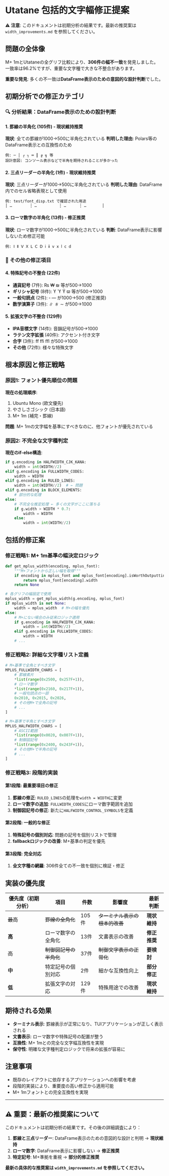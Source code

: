 # Utatane 包括的文字幅修正提案

⚠️ **注意**: このドキュメントは初期分析の結果です。最新の推奨案は `width_improvements.md` を参照してください。

## 問題の全体像

M+ 1mとUtataneの全グリフ比較により、**306件の幅不一致**を発見しました。
一致率は96.2%ですが、重要な文字種で大きな不整合があります。

**重要な発見**: 多くの不一致は**DataFrame表示のための意図的な設計判断**でした。

## 初期分析での修正カテゴリ

### 🔍 分析結果：DataFrame表示のための設計判断

#### 1. 罫線の半角化 (105件) - **現状維持推奨**
**現状**: 全ての罫線が1000→500に半角化されている
**判明した理由**: Polars等のDataFrame表示との互換性のため
```
例: ─ │ ┌ ┐ ═ ║ ╔ ╗ 等
設計意図: コンソール表示などで半角を期待されることが多かった
```

#### 2. 三点リーダーの半角化 (1件) - **現状維持推奨**
**現状**: 三点リーダーが1000→500に半角化されている
**判明した理由**: DataFrame内でのセル省略表現として使用
```
例: test/font_disp.txt で確認された用途
│ …        ┆ …          ┆ …      ┆ …       │
```

#### 3. ローマ数字の半角化 (13件) - **修正推奨**
**現状**: ローマ数字が1000→500に半角化されている
**判断**: DataFrame表示に影響しないため修正可能
```
例: Ⅰ Ⅱ Ⅴ Ⅹ Ⅼ Ⅽ Ⅾ ⅰ ⅱ ⅴ ⅹ ⅼ ⅽ ⅾ
```

### 🔧 その他の修正項目

#### 4. 特殊記号の不整合 (22件)
- **通貨記号** (7件): ₨ ₩ ₪ 等が500→1000
- **ギリシャ記号** (8件): ϒ ϓ ϔ ϖ 等が500→1000
- **一般句読点** (2件): ‐ ― が1000→500 (修正推奨)
- **数学演算子** (3件): ∥ ∦ ∼ が500→1000

#### 5. 拡張文字の不整合 (129件)
- **IPA音標文字** (14件): 音韻記号が500→1000
- **ラテン文字拡張** (40件): アクセント付き文字
- **合字** (3件): ﬀ ﬃ ﬄ が500→1000
- **その他** (72件): 様々な特殊文字

## 根本原因と修正戦略

### 原因1: フォント優先順位の問題
**現在の処理順序**:
1. Ubuntu Mono (欧文優先)
2. やさしさゴシック (日本語)
3. M+ 1m (補完・罫線)

**問題**: M+ 1mの文字幅を基準にすべきなのに、他フォントが優先されている

### 原因2: 不完全な文字種判定
**現在のif-else構造**:
```python
if g.encoding in HALFWIDTH_CJK_KANA:
    width = int(WIDTH//2)
elif g.encoding in FULLWIDTH_CODES:
    width = WIDTH
elif g.encoding in RULED_LINES:
    width = int(WIDTH//2)  # ← 問題
elif g.encoding in BLOCK_ELEMENTS:
    # 部分的な処理
else:
    # 不完全な推定処理 ← 多くの文字がここに落ちる
    if g.width > WIDTH * 0.7:
        width = WIDTH
    else:
        width = int(WIDTH//2)
```

## 包括的修正案

### 修正戦略1: M+ 1m基準の幅決定ロジック

```python
def get_mplus_width(encoding, mplus_font):
    """M+フォントから正しい幅を取得"""
    if encoding in mplus_font and mplus_font[encoding].isWorthOutputting:
        return mplus_font[encoding].width
    return None

# 各グリフの幅設定で使用
mplus_width = get_mplus_width(g.encoding, mplus_font)
if mplus_width is not None:
    width = mplus_width  # M+の幅を優先
else:
    # M+にない場合のみ従来ロジック適用
    if g.encoding in HALFWIDTH_CJK_KANA:
        width = int(WIDTH//2)
    elif g.encoding in FULLWIDTH_CODES:
        width = WIDTH
    # ...
```

### 修正戦略2: 詳細な文字種リスト定義

```python
# M+基準で全角とすべき文字
MPLUS_FULLWIDTH_CHARS = [
    # 罫線素片
    *list(range(0x2500, 0x257F+1)),
    # ローマ数字
    *list(range(0x2160, 0x217F+1)),
    # 一般句読点の一部
    0x2010, 0x2015, 0x2026,
    # その他M+で全角の記号
    # ...
]

# M+基準で半角とすべき文字
MPLUS_HALFWIDTH_CHARS = [
    # ASCII範囲
    *list(range(0x0020, 0x007F+1)),
    # 制御図記号
    *list(range(0x2400, 0x243F+1)),
    # その他M+で半角の記号
    # ...
]
```

### 修正戦略3: 段階的実装

#### 第1段階: 最重要項目の修正
1. **罫線の修正**: `RULED_LINES`の処理を`width = WIDTH`に変更
2. **ローマ数字の追加**: `FULLWIDTH_CODES`にローマ数字範囲を追加
3. **制御図記号の修正**: 新たに`HALFWIDTH_CONTROL_SYMBOLS`を定義

#### 第2段階: 一般的な修正
1. **特殊記号の個別対応**: 問題の記号を個別リストで管理
2. **fallbackロジックの改善**: M+基準の判定を優先

#### 第3段階: 完全対応
1. **全文字種の網羅**: 306件全ての不一致を個別に検証・修正

## 実装の優先度

| 優先度（初期分析） | 項目 | 件数 | 影響度 | 最新判断 |
|--------|------|------|--------|----------|
| ~~最高~~ | ~~罫線の全角化~~ | 105件 | ~~ターミナル表示の根本的改善~~ | **現状維持** |
| **高** | ローマ数字の全角化 | 13件 | 文書表示の改善 | **修正推奨** |
| ~~高~~ | ~~制御図記号の半角化~~ | 37件 | ~~制御文字表示の正常化~~ | **要検討** |
| **中** | 特定記号の個別対応 | 2件 | 細かな互換性向上 | **部分修正** |
| **低** | 拡張文字の対応 | 129件 | 特殊用途での改善 | **現状維持** |

## 期待される効果

- **ターミナル表示**: 罫線表示が正常になり、TUIアプリケーションが正しく表示される
- **文書表示**: ローマ数字や特殊記号の配置が整う
- **互換性**: M+ 1mとの完全な文字幅互換性を実現
- **保守性**: 明確な文字種判定ロジックで将来の拡張が容易に

## 注意事項

- 既存のレイアウトに依存するアプリケーションへの影響を考慮
- 段階的実装により、重要度の高い修正から適用可能
- M+ 1mフォントとの完全互換性を実現

---

## ⚠️ 重要：最新の推奨案について

このドキュメントは初期分析の結果です。その後の詳細調査により：

1. **罫線と三点リーダー**: DataFrame表示のための意図的な設計と判明 → **現状維持**
2. **ローマ数字**: DataFrame表示に影響しない → **修正推奨**
3. **特定記号**: M+準拠を重視 → **部分的修正推奨**

**最新の具体的な推奨案は `width_improvements.md` を参照してください。**